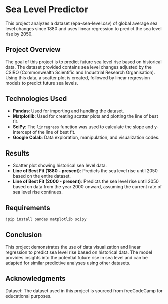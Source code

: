 # Sea Level Predictor

This project analyzes a dataset (epa-sea-level.csv) of global average sea level changes since 1880 and uses linear regression to predict the sea level rise by 2050.

## Project Overview

The goal of this project is to predict future sea level rise based on historical data. The dataset provided contains sea level changes adjusted by the CSIRO (Commonwealth Scientific and Industrial Research Organisation). Using this data, a scatter plot is created, followed by linear regression models to predict future sea levels.

## Technologies Used

- **Pandas**: Used for importing and handling the dataset.
- **Matplotlib**: Used for creating scatter plots and plotting the line of best fit.
- **SciPy**: The `linregress` function was used to calculate the slope and y-intercept of the line of best fit.
- **Google Colab**: Data exploration, manipulation, and visualization codes.

## Results
- Scatter plot showing historical sea level data.
- **Line of Best Fit (1880 - present)**: Predicts the sea level rise until 2050 based on the entire dataset.
- **Line of Best Fit (2000 - present)**: Predicts the sea level rise until 2050 based on data from the year 2000 onward, assuming the current rate of sea level rise continues.

## Requirements

``` bash
!pip install pandas matplotlib scipy
```
## Conclusion

This project demonstrates the use of data visualization and linear regression to predict sea level rise based on historical data. The model provides insights into the potential future rise in sea level and can be adapted for similar predictive analyses using other datasets.

## Acknowledgments
Dataset: The dataset used in this project is sourced from freeCodeCamp for educational purposes.


